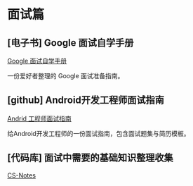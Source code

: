 # 面试篇

## [电子书] Google 面试自学手册

[Google 面试自学手册](https://github.com/jwasham/coding-interview-university/blob/master/translations/README-cn.md)

一份爱好者整理的 Google 面试准备指南。

## [github] Android开发工程师面试指南

[Andrid 工程师面试指南](https://github.com/guoxiaoxing/android-interview-guide)

给Android开发工程师的一份面试指南，包含面试题集与简历模板。


## [代码库] 面试中需要的基础知识整理收集

[CS-Notes](https://github.com/CyC2018/CS-Notes)
